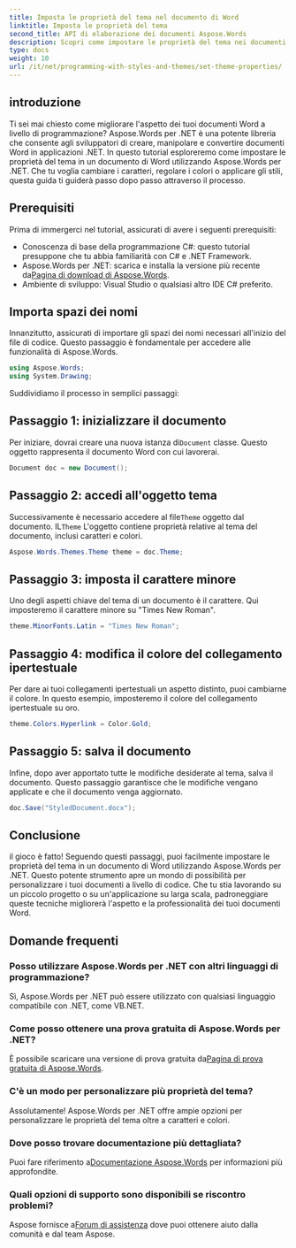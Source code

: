```yaml
---
title: Imposta le proprietà del tema nel documento di Word
linktitle: Imposta le proprietà del tema
second_title: API di elaborazione dei documenti Aspose.Words
description: Scopri come impostare le proprietà del tema nei documenti di Word utilizzando Aspose.Words per .NET. Segui la nostra guida passo passo per personalizzare facilmente caratteri e colori.
type: docs
weight: 10
url: /it/net/programming-with-styles-and-themes/set-theme-properties/
---
```

## introduzione

Ti sei mai chiesto come migliorare l'aspetto dei tuoi documenti Word a livello di programmazione? Aspose.Words per .NET è una potente libreria che consente agli sviluppatori di creare, manipolare e convertire documenti Word in applicazioni .NET. In questo tutorial esploreremo come impostare le proprietà del tema in un documento di Word utilizzando Aspose.Words per .NET. Che tu voglia cambiare i caratteri, regolare i colori o applicare gli stili, questa guida ti guiderà passo dopo passo attraverso il processo.

## Prerequisiti

Prima di immergerci nel tutorial, assicurati di avere i seguenti prerequisiti:

- Conoscenza di base della programmazione C#: questo tutorial presuppone che tu abbia familiarità con C# e .NET Framework.
-  Aspose.Words per .NET: scarica e installa la versione più recente da[Pagina di download di Aspose.Words](https://releases.aspose.com/words/net/).
- Ambiente di sviluppo: Visual Studio o qualsiasi altro IDE C# preferito.

## Importa spazi dei nomi

Innanzitutto, assicurati di importare gli spazi dei nomi necessari all'inizio del file di codice. Questo passaggio è fondamentale per accedere alle funzionalità di Aspose.Words.

```csharp
using Aspose.Words;
using System.Drawing;
```

Suddividiamo il processo in semplici passaggi:

## Passaggio 1: inizializzare il documento

 Per iniziare, dovrai creare una nuova istanza di`Document` classe. Questo oggetto rappresenta il documento Word con cui lavorerai.

```csharp
Document doc = new Document();
```

## Passaggio 2: accedi all'oggetto tema

Successivamente è necessario accedere al file`Theme` oggetto dal documento. IL`Theme` L'oggetto contiene proprietà relative al tema del documento, inclusi caratteri e colori.

```csharp
Aspose.Words.Themes.Theme theme = doc.Theme;
```

## Passaggio 3: imposta il carattere minore

Uno degli aspetti chiave del tema di un documento è il carattere. Qui imposteremo il carattere minore su "Times New Roman".

```csharp
theme.MinorFonts.Latin = "Times New Roman";
```

## Passaggio 4: modifica il colore del collegamento ipertestuale

Per dare ai tuoi collegamenti ipertestuali un aspetto distinto, puoi cambiarne il colore. In questo esempio, imposteremo il colore del collegamento ipertestuale su oro.

```csharp
theme.Colors.Hyperlink = Color.Gold;
```

## Passaggio 5: salva il documento

Infine, dopo aver apportato tutte le modifiche desiderate al tema, salva il documento. Questo passaggio garantisce che le modifiche vengano applicate e che il documento venga aggiornato.

```csharp
doc.Save("StyledDocument.docx");
```

## Conclusione

il gioco è fatto! Seguendo questi passaggi, puoi facilmente impostare le proprietà del tema in un documento di Word utilizzando Aspose.Words per .NET. Questo potente strumento apre un mondo di possibilità per personalizzare i tuoi documenti a livello di codice. Che tu stia lavorando su un piccolo progetto o su un'applicazione su larga scala, padroneggiare queste tecniche migliorerà l'aspetto e la professionalità dei tuoi documenti Word.

## Domande frequenti

### Posso utilizzare Aspose.Words per .NET con altri linguaggi di programmazione?  
Sì, Aspose.Words per .NET può essere utilizzato con qualsiasi linguaggio compatibile con .NET, come VB.NET.

### Come posso ottenere una prova gratuita di Aspose.Words per .NET?  
 È possibile scaricare una versione di prova gratuita da[Pagina di prova gratuita di Aspose.Words](https://releases.aspose.com/).

### C'è un modo per personalizzare più proprietà del tema?  
Assolutamente! Aspose.Words per .NET offre ampie opzioni per personalizzare le proprietà del tema oltre a caratteri e colori.

### Dove posso trovare documentazione più dettagliata?  
 Puoi fare riferimento a[Documentazione Aspose.Words](https://reference.aspose.com/words/net/) per informazioni più approfondite.

### Quali opzioni di supporto sono disponibili se riscontro problemi?  
 Aspose fornisce a[Forum di assistenza](https://forum.aspose.com/c/words/8) dove puoi ottenere aiuto dalla comunità e dal team Aspose.
